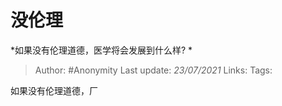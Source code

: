 # 没伦理
*如果没有伦理道德，医学将会发展到什么样? *

> Author: #Anonymity
> Last update: *23/07/2021*
> Links:
> Tags:

如果没有伦理道德，厂

